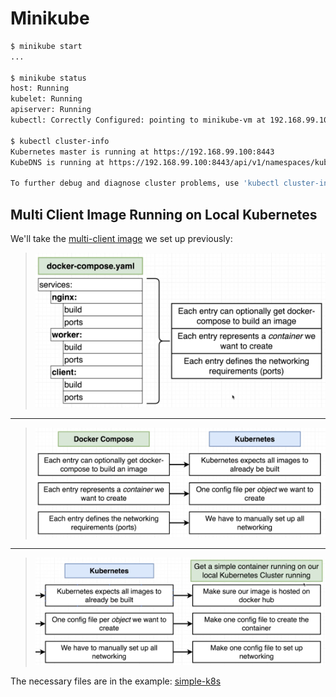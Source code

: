 # Minikube

```bash
$ minikube start
...

$ minikube status
host: Running
kubelet: Running
apiserver: Running
kubectl: Correctly Configured: pointing to minikube-vm at 192.168.99.100

$ kubectl cluster-info
Kubernetes master is running at https://192.168.99.100:8443
KubeDNS is running at https://192.168.99.100:8443/api/v1/namespaces/kube-system/services/kube-dns:dns/proxy

To further debug and diagnose cluster problems, use 'kubectl cluster-info dump'.
```

## Multi Client Image Running on Local Kubernetes

We'll take the [multi-client image](../examples/multi/README.md) we set up previously:

> ![Docker compose to Kubernetes](images/docker-compose-to-kubernetes.png)
---
> ![Docker compose Kubernetes mapping](images/docker-compose-kubernetes-mapping.png)
---
> ![Docker Compose Kubernetes mapping 2](images/docker-compose-kubernetes-mapping-2.png)

The necessary files are in the example: [simple-k8s](../examples/simple-k8s/README.md)